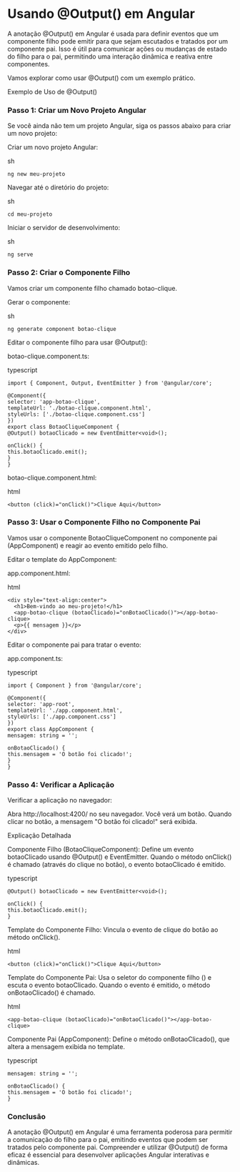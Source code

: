 # Usando @Output() em Angular

A anotação @Output() em Angular é usada para definir eventos que um componente filho pode emitir para que sejam escutados e tratados por um componente pai. Isso é útil para comunicar ações ou mudanças de estado do filho para o pai, permitindo uma interação dinâmica e reativa entre componentes.

Vamos explorar como usar @Output() com um exemplo prático.

Exemplo de Uso de @Output()

### Passo 1: Criar um Novo Projeto Angular

Se você ainda não tem um projeto Angular, siga os passos abaixo para criar um novo projeto:

Criar um novo projeto Angular:

sh

    ng new meu-projeto
    
Navegar até o diretório do projeto:

sh

    cd meu-projeto
    
Iniciar o servidor de desenvolvimento:

sh

    ng serve

    
### Passo 2: Criar o Componente Filho

Vamos criar um componente filho chamado botao-clique.

Gerar o componente:

sh

    ng generate component botao-clique
    
Editar o componente filho para usar @Output():

botao-clique.component.ts:

typescript

    import { Component, Output, EventEmitter } from '@angular/core';

    @Component({
    selector: 'app-botao-clique',
    templateUrl: './botao-clique.component.html',
    styleUrls: ['./botao-clique.component.css']
    })
    export class BotaoCliqueComponent {
    @Output() botaoClicado = new EventEmitter<void>();

    onClick() {
    this.botaoClicado.emit();
    }  
    }

botao-clique.component.html:

html

    <button (click)="onClick()">Clique Aqui</button>


### Passo 3: Usar o Componente Filho no Componente Pai

Vamos usar o componente BotaoCliqueComponent no componente pai (AppComponent) e reagir ao evento emitido pelo filho.

Editar o template do AppComponent:

app.component.html:

html

    <div style="text-align:center">
      <h1>Bem-vindo ao meu-projeto!</h1>
      <app-botao-clique (botaoClicado)="onBotaoClicado()"></app-botao-clique>
      <p>{{ mensagem }}</p>
    </div>

Editar o componente pai para tratar o evento:

app.component.ts:

typescript

    import { Component } from '@angular/core';

    @Component({
    selector: 'app-root',
    templateUrl: './app.component.html',
    styleUrls: ['./app.component.css']
    })
    export class AppComponent {
    mensagem: string = '';

    onBotaoClicado() {
    this.mensagem = 'O botão foi clicado!';
    }
    }


### Passo 4: Verificar a Aplicação

Verificar a aplicação no navegador:

Abra http://localhost:4200/ no seu navegador. Você verá um botão. Quando clicar no botão, a mensagem "O botão foi clicado!" será exibida.

Explicação Detalhada

Componente Filho (BotaoCliqueComponent): Define um evento botaoClicado usando @Output() e EventEmitter. Quando o método onClick() é chamado (através do clique no botão), o evento botaoClicado é emitido.

typescript

    @Output() botaoClicado = new EventEmitter<void>();

    onClick() {
    this.botaoClicado.emit();
    }
    
Template do Componente Filho: Vincula o evento de clique do botão ao método onClick().

html

    <button (click)="onClick()">Clique Aqui</button>
    
Template do Componente Pai: Usa o seletor do componente filho (<app-botao-clique>) e escuta o evento botaoClicado. Quando o evento é emitido, o método onBotaoClicado() é chamado.

html

    <app-botao-clique (botaoClicado)="onBotaoClicado()"></app-botao-clique>
    
Componente Pai (AppComponent): Define o método onBotaoClicado(), que altera a mensagem exibida no template.

typescript

    mensagem: string = '';

    onBotaoClicado() {
    this.mensagem = 'O botão foi clicado!';
    }

    
### Conclusão

A anotação @Output() em Angular é uma ferramenta poderosa para permitir a comunicação do filho para o pai, emitindo eventos que podem ser tratados pelo componente pai. Compreender e utilizar @Output() de forma eficaz é essencial para desenvolver aplicações Angular interativas e dinâmicas.
